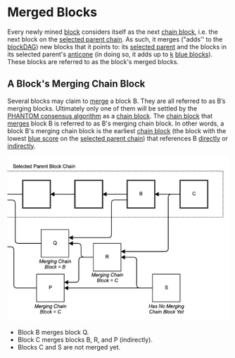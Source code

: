 # Merged Blocks

Every newly mined [block](../blocks/) considers itself as the next [chain block](selected-parent-chain.md#Chain-Blocks), i.e. the next block on the [selected parent chain](selected-parent-chain.md). As such, it merges \("adds'' to the [blockDAG](../blockdag/)\) new blocks that it points to: its [selected parent](selected-parent.md) and the blocks in its selected parent's [anticone](../blockdag/anticone.md) \(in doing so, it adds up to [k](parameters.md#k) [blue blocks](blue-set/#blue-block)\). These blocks are referred to as the block's merged blocks.

## A Block's Merging Chain Block

Several blocks may claim to [merge](merged-blocks.md) a block B. They are all referred to as B’s merging blocks. Ultimately only one of them will be settled by the [PHANTOM consensus algorithm](./) as a [chain block](selected-parent-chain.md#Chain-Blocks). The [chain block](selected-parent-chain.md#Chain-Blocks) that [merges](merged-blocks.md) block B is referred to as B's merging chain block. In other words, a block B's merging chain block is the earliest [chain block](selected-parent-chain.md#Chain-Blocks) \(the block with the lowest [blue score](blue-score.md) on the [selected parent chain](selected-parent-chain.md)\) that references B [directly](../blockdag/past.md#previous-blocks-parents) or [indirectly](../blockdag/past.md#ancestors).

![](../../.gitbook/assets/mergingblock.png)

* Block B merges block Q.
* Block C merges blocks B, R, and P \(indirectly\).
* Blocks C and S are not merged yet.

